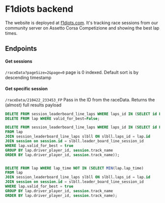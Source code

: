 # F1diots backend

The website is deployed at [f1diots.com](https://f1diots.com). It's tracking race sessions from our community server on Assetto Corsa Competizione and showing the best lap times.

## Endpoints

####  Get sessions
```/raceData?pageSize=2&page=0```
page is 0 indexed. Default sort is by descending timestamp

####  Get specific session
```/raceData/210422_233453_FP```
Pass in the ID from the raceData. Returns the (almost) full results payload



```sql
DELETE FROM session_leaderboard_line_laps WHERE laps_id IN (SELECT id FROM lap WHERE valid_for_best=False);
DELETE FROM lap WHERE valid_for_best=False;

DELETE FROM session_leaderboard_line_laps WHERE laps_id IN (SELECT id FROM lap WHERE lap_time NOT IN (SELECT MIN(lap.lap_time) 
FROM lap 
JOIN session_leaderboard_line_laps slbll ON slbll.laps_id = lap.id
JOIN session on session.id = slbll.leader_board_line_session_id
WHERE lap.valid_for_best = true									 
GROUP BY lap.driver_player_id, session.track_name
ORDER BY lap.driver_player_id, session.track_name));


DELETE FROM lap WHERE lap_time NOT IN (SELECT MIN(lap.lap_time) 
FROM lap 
JOIN session_leaderboard_line_laps slbll ON slbll.laps_id = lap.id
JOIN session on session.id = slbll.leader_board_line_session_id
WHERE lap.valid_for_best = true									 
GROUP BY lap.driver_player_id, session.track_name
ORDER BY lap.driver_player_id, session.track_name);
```
